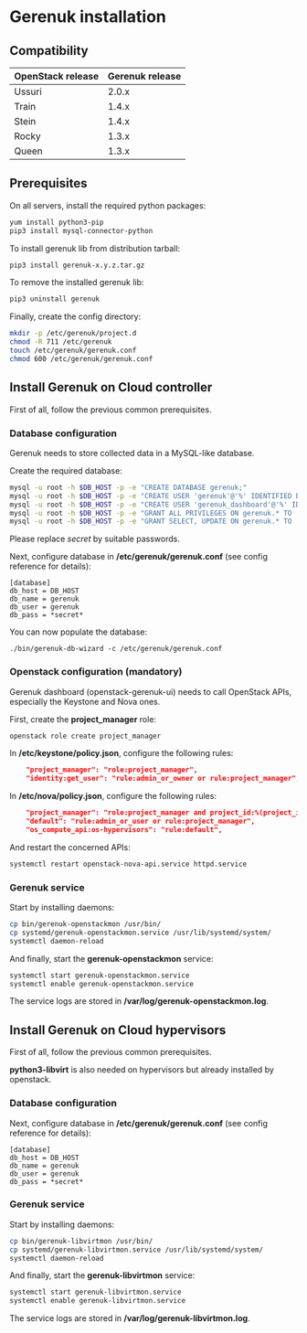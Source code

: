 # Gerenuk installation
## Compatibility

| OpenStack release | Gerenuk release |
| --- | --- |
| Ussuri | 2.0.x |
| Train | 1.4.x |
| Stein | 1.4.x |
| Rocky | 1.3.x |
| Queen | 1.3.x |





## Prerequisites
On all servers, install the required python packages: 
```bash
yum install python3-pip
pip3 install mysql-connector-python
```

To install gerenuk lib from distribution tarball:
```bash
pip3 install gerenuk-x.y.z.tar.gz
```

To remove the installed gerenuk lib:
```bash
pip3 uninstall gerenuk
```

Finally, create the config directory:
```bash
mkdir -p /etc/gerenuk/project.d
chmod -R 711 /etc/gerenuk
touch /etc/gerenuk/gerenuk.conf
chmod 600 /etc/gerenuk/gerenuk.conf
```





## Install Gerenuk on Cloud controller
First of all, follow the previous common prerequisites.

### Database configuration
Gerenuk needs to store collected data in a MySQL-like database.

Create the required database:
```bash
mysql -u root -h $DB_HOST -p -e "CREATE DATABASE gerenuk;"
mysql -u root -h $DB_HOST -p -e "CREATE USER 'gerenuk'@'%' IDENTIFIED BY '*secret*';"
mysql -u root -h $DB_HOST -p -e "CREATE USER 'gerenuk_dashboard'@'%' IDENTIFIED BY '*secret*';"
mysql -u root -h $DB_HOST -p -e "GRANT ALL PRIVILEGES ON gerenuk.* TO 'gerenuk'@'%';"
mysql -u root -h $DB_HOST -p -e "GRANT SELECT, UPDATE ON gerenuk.* TO 'gerenuk_dashboard'@'%';"
```
Please replace *secret* by suitable passwords.

Next, configure database in **/etc/gerenuk/gerenuk.conf** (see config reference for details):
```
[database]
db_host = DB_HOST
db_name = gerenuk
db_user = gerenuk
db_pass = *secret*
```

You can now populate the database:
```basg
./bin/gerenuk-db-wizard -c /etc/gerenuk/gerenuk.conf
```


### Openstack configuration (mandatory)
Gerenuk dashboard (openstack-gerenuk-ui) needs to call OpenStack APIs, especially the Keystone and Nova ones.

First, create the **project_manager** role:
```bash
openstack role create project_manager
```

In **/etc/keystone/policy.json**, configure the following rules:
```json
    "project_manager": "role:project_manager",
    "identity:get_user": "rule:admin_or_owner or rule:project_manager",
```

In **/etc/nova/policy.json**, configure the following rules:
```json
    "project_manager": "role:project_manager and project_id:%(project_id)s",
    "default": "rule:admin_or_user or rule:project_manager",
    "os_compute_api:os-hypervisors": "rule:default",
```

And restart the concerned APIs:
```bash
systemctl restart openstack-nova-api.service httpd.service
```


### Gerenuk service
Start by installing daemons:
```bash
cp bin/gerenuk-openstackmon /usr/bin/
cp systemd/gerenuk-openstackmon.service /usr/lib/systemd/system/
systemctl daemon-reload
```

And finally, start the **gerenuk-openstackmon** service:
```bash
systemctl start gerenuk-openstackmon.service
systemctl enable gerenuk-openstackmon.service
```

The service logs are stored in **/var/log/gerenuk-openstackmon.log**.







## Install Gerenuk on Cloud hypervisors
First of all, follow the previous common prerequisites.

**python3-libvirt** is also needed on hypervisors but already installed by openstack.


### Database configuration
Next, configure database in **/etc/gerenuk/gerenuk.conf** (see config reference for details):
```
[database]
db_host = DB_HOST
db_name = gerenuk
db_user = gerenuk
db_pass = *secret*
```


### Gerenuk service
Start by installing daemons:
```bash
cp bin/gerenuk-libvirtmon /usr/bin/
cp systemd/gerenuk-libvirtmon.service /usr/lib/systemd/system/
systemctl daemon-reload
```

And finally, start the **gerenuk-libvirtmon** service:
```bash
systemctl start gerenuk-libvirtmon.service
systemctl enable gerenuk-libvirtmon.service
```

The service logs are stored in **/var/log/gerenuk-libvirtmon.log**.
